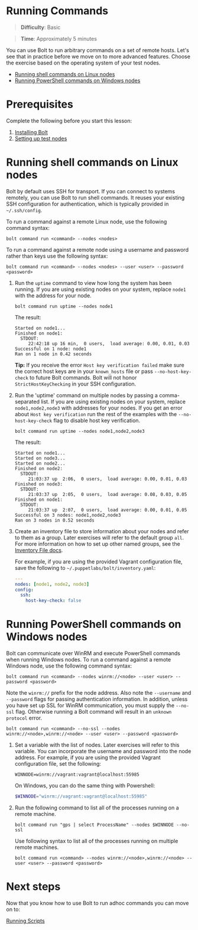 # Running Commands

> **Difficulty**: Basic

> **Time**: Approximately 5 minutes

You can use Bolt to run arbitrary commands on a set of remote hosts. Let's see that in practice before we move on to more advanced features. Choose the exercise based on the operating system of your test nodes.

- [Running shell commands on Linux nodes](#running-shell-commands-on-linux-nodes)
- [Running PowerShell commands on Windows nodes](#running-powershell-commands-on-windows-nodes)

# Prerequisites
Complete the following before you start this lesson:

1. [Installing Bolt](../01-installing-bolt)
1. [Setting up test nodes](../02-acquiring-nodes)

# Running shell commands on Linux nodes

Bolt by default uses SSH for transport. If you can connect to systems remotely, you can use Bolt to run shell commands. It reuses your existing SSH configuration for authentication, which is typically provided in `~/.ssh/config`.

To run a command against a remote Linux node, use the following command syntax:
```
bolt command run <command> --nodes <nodes>
```

To run a command against a remote node using a username and password rather than keys use the following syntax:
```
bolt command run <command> --nodes <nodes> --user <user> --password <password>
```

1. Run the `uptime` command to view how long the system has been running. If you are using existing nodes on your system, replace `node1` with the address for your node.

    ```
    bolt command run uptime --nodes node1
    ```
    The result:
    ```
    Started on node1...
    Finished on node1:
      STDOUT:
         22:42:18 up 16 min,  0 users,  load average: 0.00, 0.01, 0.03
    Successful on 1 node: node1
    Ran on 1 node in 0.42 seconds

    ```

    **Tip:** If you receive the error `Host key verification failed` make sure the correct host keys are in your `known_hosts` file or pass `--no-host-key-check` to future Bolt commands. Bolt will not honor `StrictHostKeyChecking` in your SSH configuration.

2. Run the 'uptime' command on multiple nodes by passing a comma-separated list. If you are using existing nodes on your system, replace `node1,node2,node3` with addresses for your nodes. If you get an error about `Host key verification` run the rest of the examples with the `--no-host-key-check` flag to disable host key verification.

    ```
    bolt command run uptime --nodes node1,node2,node3
    ```
    The result:
    ```
    Started on node1...
    Started on node3...
    Started on node2...
    Finished on node2:
      STDOUT:
         21:03:37 up  2:06,  0 users,  load average: 0.00, 0.01, 0.03
    Finished on node3:
      STDOUT:
         21:03:37 up  2:05,  0 users,  load average: 0.08, 0.03, 0.05
    Finished on node1:
      STDOUT:
         21:03:37 up  2:07,  0 users,  load average: 0.00, 0.01, 0.05
    Successful on 3 nodes: node1,node2,node3
    Ran on 3 nodes in 0.52 seconds
    ```

3. Create an inventory file to store information about your nodes and refer to them as a group.  Later exercises will refer to the default group `all`. For more information on how to set up other named groups, see the
    [Inventory File docs](https://puppet.com/docs/bolt/0.x/inventory_file.html).

    For example, if you are using the provided Vagrant configuration file, save the following to `~/.puppetlabs/bolt/inventory.yaml`:

    ```yaml
    ---
    nodes: [node1, node2, node3]
    config:
      ssh:
        host-key-check: false
    ```

# Running PowerShell commands on Windows nodes

Bolt can communicate over WinRM and execute PowerShell commands when running Windows nodes. To run a command against a remote Windows node, use the following command syntax:

```
bolt command run <command> --nodes winrm://<node> --user <user> --password <password>
```

Note the `winrm://` prefix for the node address. Also note the `--username` and `--password` flags for passing authentication information. In addition, unless you have set up SSL for WinRM communication, you must supply the `--no-ssl` flag. Otherwise running a Bolt command will result in an `unknown protocol` error.

```
bolt command run <command> --no-ssl --nodes winrm://<node>,winrm://<node> --user <user> --password <password>
```

1. Set a variable with the list of nodes.  Later exercises will refer to this variable. You can incorporate the username and password into the node address. For example, if you are using the provided Vagrant configuration file, set the following:

    ```
    WINNODE=winrm://vagrant:vagrant@localhost:55985
    ```

    On Windows, you can do the same thing with Powershell:

    ```powershell
    $WINNODE="winrm://vagrant:vagrant@localhost:55985"
    ```

2.  Run the following command to list all of the processes running on a remote machine.

    ```
    bolt command run "gps | select ProcessName" --nodes $WINNODE --no-ssl
    ```

    Use following syntax to list all of the processes running on multiple remote machines.

    ```
    bolt command run <command> --nodes winrm://<node>,winrm://<node> --user <user> --password <password>
    ```


# Next steps

Now that you know how to use Bolt to run adhoc commands you can move on to:

[Running Scripts](../04-running-scripts)
